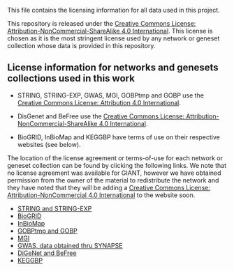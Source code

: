 This file contains the licensing information for all data used in this project.

This repository is released under the [Creative Commons License: Attribution-NonCommercial-ShareAlike 4.0 International](https://creativecommons.org/licenses/by-nc-sa/4.0/legalcode). This license is chosen as it is the most stringent license used by any network or geneset collection whose data is provided in this repository. 

## License information for networks and genesets collections used in this work

* STRING, STRING-EXP, GWAS, MGI, GOBPtmp and GOBP use the [Creative Commons License: Attribution 4.0 International](https://creativecommons.org/licenses/by/4.0/legalcode). 

* DisGenet and BeFree use the [Creative Commons License: Attribution-NonCommercial-ShareAlike 4.0 International](https://creativecommons.org/licenses/by-nc-sa/4.0/legalcode).

* BioGRID, InBioMap and KEGGBP have terms of use on their respective websites (see below).

The location of the license agreement or terms-of-use for each network or geneset collection can be found by clicking the following links. We note that no license agreement was available for GIANT, however we have obtained permission from the owner of the material to redistribute the network and they have noted that they will be adding a [Creative Commons License: Attribution-NonCommercial 4.0 International](https://creativecommons.org/licenses/by-nc/4.0/legalcode) to the website soon.

* [STRING and STRING-EXP](https://string-db.org/cgi/access.pl?footer_active_subpage=licensing)
* [BioGRID](https://wiki.thebiogrid.org/doku.php/terms_and_conditions)
* [InBioMap](https://www.intomics.com/inbio/map.html#terms_of_use)
* [GOBPtmp and GOBP](http://geneontology.org/docs/go-citation-policy/)
* [MGI](http://www.informatics.jax.org/mgihome/other/Ontology_Licenses.shtml)
* [GWAS, data obtained thru SYNAPSE](https://www.synapse.org/#!Synapse:syn6156761/wiki/400645)
* [DiGeNet and BeFree](http://www.disgenet.org/legal)
* [KEGGBP](https://www.kegg.jp/kegg/legal.html)
